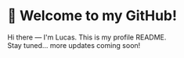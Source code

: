 # 👋 Welcome to my GitHub!

Hi there — I'm Lucas. This is my profile README.  
Stay tuned... more updates coming soon!
